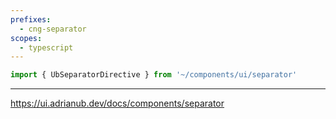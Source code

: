 ```yaml
---
prefixes:
  - cng-separator
scopes:
  - typescript
---
```


```ts
import { UbSeparatorDirective } from '~/components/ui/separator'
```

---

https://ui.adrianub.dev/docs/components/separator
